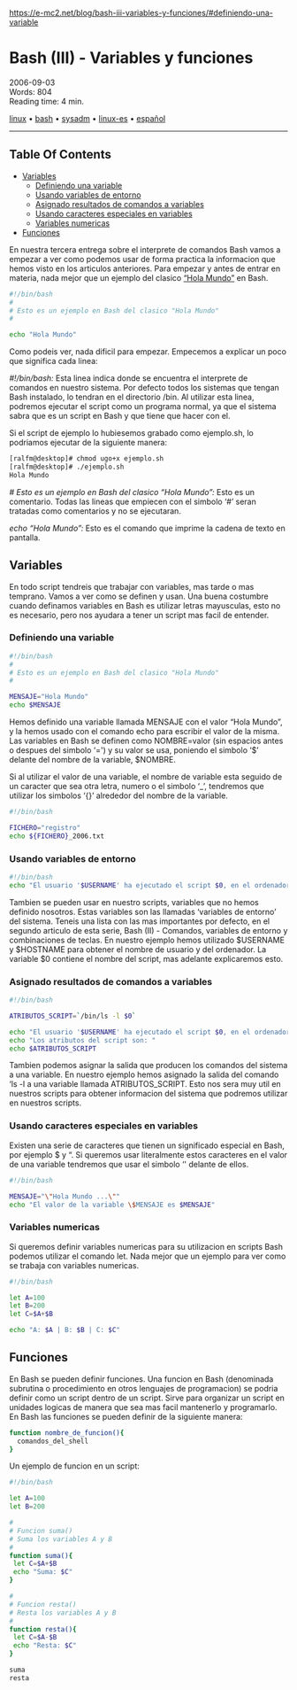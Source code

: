 https://e-mc2.net/blog/bash-iii-variables-y-funciones/#definiendo-una-variable
# Bash (III) - Variables y funciones

 2006-09-03  
 Words: 804  
 Reading time: 4 min.

 [linux](https://e-mc2.net/tags/linux/) • [bash](https://e-mc2.net/tags/bash/) • [sysadm](https://e-mc2.net/tags/sysadm/) • [linux-es](https://e-mc2.net/tags/linux-es/) • [español](https://e-mc2.net/tags/espa%C3%B1ol/)

---

## Table Of Contents

-   [Variables](https://e-mc2.net/blog/bash-iii-variables-y-funciones/#variables)
    -   [Definiendo una variable](https://e-mc2.net/blog/bash-iii-variables-y-funciones/#definiendo-una-variable)
    -   [Usando variables de entorno](https://e-mc2.net/blog/bash-iii-variables-y-funciones/#usando-variables-de-entorno)
    -   [Asignado resultados de comandos a variables](https://e-mc2.net/blog/bash-iii-variables-y-funciones/#asignado-resultados-de-comandos-a-variables)
    -   [Usando caracteres especiales en variables](https://e-mc2.net/blog/bash-iii-variables-y-funciones/#usando-caracteres-especiales-en-variables)
    -   [Variables numericas](https://e-mc2.net/blog/bash-iii-variables-y-funciones/#variables-numericas)
-   [Funciones](https://e-mc2.net/blog/bash-iii-variables-y-funciones/#funciones)

En nuestra tercera entrega sobre el interprete de comandos Bash vamos a empezar a ver como podemos usar de forma practica la informacion que hemos visto en los articulos anteriores. Para empezar y antes de entrar en materia, nada mejor que un ejemplo del clasico [“Hola Mundo”](http://es.wikipedia.org/wiki/Hola_mundo) en Bash.

```bash
#!/bin/bash
#
# Esto es un ejemplo en Bash del clasico "Hola Mundo"
#

echo "Hola Mundo"
```

Como podeis ver, nada dificil para empezar. Empecemos a explicar un poco que significa cada linea:

_#!/bin/bash:_ Esta linea indica donde se encuentra el interprete de comandos en nuestro sistema. Por defecto todos los sistemas que tengan Bash instalado, lo tendran en el directorio /bin. Al utilizar esta linea, podremos ejecutar el script como un programa normal, ya que el sistema sabra que es un script en Bash y que tiene que hacer con el.

Si el script de ejemplo lo hubiesemos grabado como ejemplo.sh, lo podriamos ejecutar de la siguiente manera:

```bash
[ralfm@desktop]# chmod ugo+x ejemplo.sh
[ralfm@desktop]# ./ejemplo.sh 
Hola Mundo
```

_# Esto es un ejemplo en Bash del clasico “Hola Mundo”:_ Esto es un comentario. Todas las lineas que empiecen con el simbolo ‘#’ seran tratadas como comentarios y no se ejecutaran.

_echo “Hola Mundo”:_ Esto es el comando que imprime la cadena de texto en pantalla.

## Variables

En todo script tendreis que trabajar con variables, mas tarde o mas temprano. Vamos a ver como se definen y usan. Una buena costumbre cuando definamos variables en Bash es utilizar letras mayusculas, esto no es necesario, pero nos ayudara a tener un script mas facil de entender.

### Definiendo una variable

```bash
#!/bin/bash
#
# Esto es un ejemplo en Bash del clasico "Hola Mundo"
#

MENSAJE="Hola Mundo"
echo $MENSAJE
```

Hemos definido una variable llamada MENSAJE con el valor “Hola Mundo”, y la hemos usado con el comando echo para escribir el valor de la misma. Las variables en Bash se definen como NOMBRE=valor (sin espacios antes o despues del simbolo ‘=') y su valor se usa, poniendo el simbolo ‘$’ delante del nombre de la variable, $NOMBRE.

Si al utilizar el valor de una variable, el nombre de variable esta seguido de un caracter que sea otra letra, numero o el simbolo ‘_’, tendremos que utilizar los simbolos ‘{}’ alrededor del nombre de la variable.

```bash
#!/bin/bash

FICHERO="registro"
echo ${FICHERO}_2006.txt
```

### Usando variables de entorno

```bash
#!/bin/bash
echo "El usuario '$USERNAME' ha ejecutado el script $0, en el ordenador '$HOSTNAME'. "
```

Tambien se pueden usar en nuestro scripts, variables que no hemos definido nosotros. Estas variables son las llamadas ‘variables de entorno’ del sistema. Teneis una lista con las mas importantes por defecto, en el segundo articulo de esta serie, Bash (II) - Comandos, variables de entorno y combinaciones de teclas. En nuestro ejemplo hemos utilizado $USERNAME y $HOSTNAME para obtener el nombre de usuario y del ordenador. La variable $0 contiene el nombre del script, mas adelante explicaremos esto.

### Asignado resultados de comandos a variables

```bash
#!/bin/bash

ATRIBUTOS_SCRIPT=`/bin/ls -l $0`

echo "El usuario '$USERNAME' ha ejecutado el script $0, en el ordenador '$HOSTNAME'. "
echo "Los atributos del script son: "
echo $ATRIBUTOS_SCRIPT
```

Tambien podemos asignar la salida que producen los comandos del sistema a una variable. En nuestro ejemplo hemos asignado la salida del comando ‘ls -l a una variable llamada ATRIBUTOS_SCRIPT. Esto nos sera muy util en nuestros scripts para obtener informacion del sistema que podremos utilizar en nuestros scripts.

### Usando caracteres especiales en variables

Existen una serie de caracteres que tienen un significado especial en Bash, por ejemplo $ y “. Si queremos usar literalmente estos caracteres en el valor de una variable tendremos que usar el simbolo ‘' delante de ellos.

```bash
#!/bin/bash

MENSAJE="\"Hola Mundo ...\""
echo "El valor de la variable \$MENSAJE es $MENSAJE"
```

### Variables numericas

Si queremos definir variables numericas para su utilizacion en scripts Bash podemos utilizar el comando let. Nada mejor que un ejemplo para ver como se trabaja con variables numericas.

```bash
#!/bin/bash

let A=100
let B=200
let C=$A+$B

echo "A: $A | B: $B | C: $C"
```

## Funciones

En Bash se pueden definir funciones. Una funcion en Bash (denominada subrutina o procedimiento en otros lenguajes de programacion) se podria definir como un script dentro de un script. Sirve para organizar un script en unidades logicas de manera que sea mas facil mantenerlo y programarlo. En Bash las funciones se pueden definir de la siguiente manera:

```bash
function nombre_de_funcion(){
  comandos_del_shell
}
```

Un ejemplo de funcion en un script:

```bash
#!/bin/bash

let A=100
let B=200

#
# Funcion suma()
# Suma los variables A y B
#
function suma(){
 let C=$A+$B
 echo "Suma: $C"
}

#
# Funcion resta()
# Resta los variables A y B
#
function resta(){
 let C=$A-$B
 echo "Resta: $C"
}

suma
resta
```